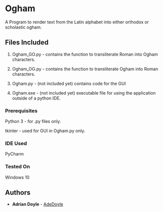 # Ogham
A Program to render text from the Latin alphabet into either orthodox or scholastic ogham.


## Files Included

1. Ogham_GO.py - contains the function to transliterate Roman into Ogham characters.

2. Ogham_OG.py - contains the function to transliterate Ogham into Roman characters.

3. Ogham.py - (not included yet) contains code for the GUI

4. Ogham.exe - (not included yet) executable file for using the application outside of a python IDE.

### Prerequisites

Python 3 - for .py files only.

tkinter - used for GUI in Ogham.py only.

### IDE Used

PyCharm

### Tested On

Windows 10

## Authors

* **Adrian Doyle** - [AdeDoyle](https://github.com/AdeDoyle)
